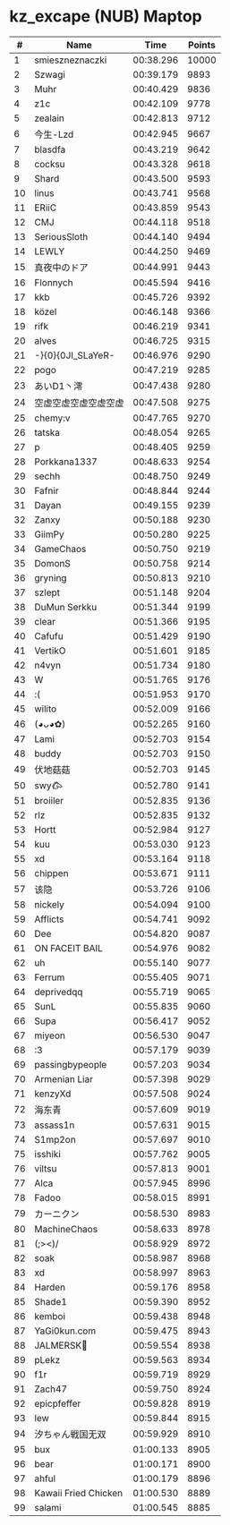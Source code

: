 # kz_excape (NUB) Maptop

|  # | Name | Time | Points |
|-------------- | -------------- | -------------- | -------------- | 
| 1 | smieszneznaczki | 00:38.296 | 10000 | 
| 2 | Szwagi | 00:39.179 | 9893 | 
| 3 | Muhr | 00:40.429 | 9836 | 
| 4 | z1c | 00:42.109 | 9778 | 
| 5 | zealain | 00:42.813 | 9712 | 
| 6 | 今生-Lzd | 00:42.945 | 9667 | 
| 7 | blasdfa | 00:43.219 | 9642 | 
| 8 | cocksu | 00:43.328 | 9618 | 
| 9 | Shard | 00:43.500 | 9593 | 
| 10 | linus | 00:43.741 | 9568 | 
| 11 | ERiiC | 00:43.859 | 9543 | 
| 12 | CMJ | 00:44.118 | 9518 | 
| 13 | SeriousSloth | 00:44.140 | 9494 | 
| 14 | LEWLY | 00:44.250 | 9469 | 
| 15 | 真夜中のドア | 00:44.991 | 9443 | 
| 16 | Flonnych | 00:45.594 | 9416 | 
| 17 | kkb | 00:45.726 | 9392 | 
| 18 | közel | 00:46.148 | 9366 | 
| 19 | rifk | 00:46.219 | 9341 | 
| 20 | alves | 00:46.725 | 9315 | 
| 21 | -}{0}{0JI_SLaYeR- | 00:46.976 | 9290 | 
| 22 | pogo | 00:47.219 | 9285 | 
| 23 | あいD1丶澪 | 00:47.438 | 9280 | 
| 24 | 空虚空虚空虚空虚空虚 | 00:47.508 | 9275 | 
| 25 | chemy:v | 00:47.765 | 9270 | 
| 26 | tatska | 00:48.054 | 9265 | 
| 27 | p | 00:48.405 | 9259 | 
| 28 | Porkkana1337 | 00:48.633 | 9254 | 
| 29 | sechh | 00:48.750 | 9249 | 
| 30 | Fafnir | 00:48.844 | 9244 | 
| 31 | Dayan | 00:49.155 | 9239 | 
| 32 | Zanxy | 00:50.188 | 9230 | 
| 33 | GiimPy | 00:50.280 | 9225 | 
| 34 | GameChaos | 00:50.750 | 9219 | 
| 35 | DomonS | 00:50.758 | 9214 | 
| 36 | gryning | 00:50.813 | 9210 | 
| 37 | szlept | 00:51.148 | 9204 | 
| 38 | DuMun Serkku | 00:51.344 | 9199 | 
| 39 | clear | 00:51.366 | 9195 | 
| 40 | Cafufu | 00:51.429 | 9190 | 
| 41 | VertikO | 00:51.601 | 9185 | 
| 42 | n4vyn | 00:51.734 | 9180 | 
| 43 | W | 00:51.765 | 9176 | 
| 44 | :( | 00:51.953 | 9170 | 
| 45 | wilito | 00:52.009 | 9166 | 
| 46 | (◕ᴗ◕✿) | 00:52.265 | 9160 | 
| 47 | Lami | 00:52.703 | 9154 | 
| 48 | buddy | 00:52.703 | 9150 | 
| 49 | 伏地菇菇 | 00:52.703 | 9145 | 
| 50 | swy𐂃 | 00:52.780 | 9141 | 
| 51 | broiiler | 00:52.835 | 9136 | 
| 52 | rlz | 00:52.835 | 9132 | 
| 53 | Hortt | 00:52.984 | 9127 | 
| 54 | kuu | 00:53.030 | 9123 | 
| 55 | xd | 00:53.164 | 9118 | 
| 56 | chippen | 00:53.671 | 9111 | 
| 57 | 该隐 | 00:53.726 | 9106 | 
| 58 | nickely | 00:54.094 | 9100 | 
| 59 | Afflicts | 00:54.741 | 9092 | 
| 60 | Dee | 00:54.820 | 9087 | 
| 61 | ON FACEIT BAIL | 00:54.976 | 9082 | 
| 62 | uh | 00:55.140 | 9077 | 
| 63 | Ferrum | 00:55.405 | 9071 | 
| 64 | deprivedqq | 00:55.719 | 9065 | 
| 65 | SunL | 00:55.835 | 9060 | 
| 66 | Supa | 00:56.417 | 9052 | 
| 67 | miyeon | 00:56.530 | 9047 | 
| 68 | :3 | 00:57.179 | 9039 | 
| 69 | passingbypeople | 00:57.203 | 9034 | 
| 70 | Armenian Liar | 00:57.398 | 9029 | 
| 71 | kenzyXd | 00:57.508 | 9024 | 
| 72 | 海东青 | 00:57.609 | 9019 | 
| 73 | assass1n | 00:57.631 | 9015 | 
| 74 | S1mp2on | 00:57.697 | 9010 | 
| 75 | isshiki | 00:57.762 | 9005 | 
| 76 | viltsu | 00:57.813 | 9001 | 
| 77 | Alca | 00:57.945 | 8996 | 
| 78 | Fadoo | 00:58.015 | 8991 | 
| 79 | カーニクン | 00:58.530 | 8983 | 
| 80 | MachineChaos | 00:58.633 | 8978 | 
| 81 | (;><)/ | 00:58.929 | 8972 | 
| 82 | soak | 00:58.987 | 8968 | 
| 83 | xd | 00:58.997 | 8963 | 
| 84 | Harden | 00:59.176 | 8958 | 
| 85 | Shade1 | 00:59.390 | 8952 | 
| 86 | kemboi | 00:59.438 | 8948 | 
| 87 | YaGi0kun.com | 00:59.475 | 8943 | 
| 88 | JALMERSK👀 | 00:59.554 | 8938 | 
| 89 | pLekz | 00:59.563 | 8934 | 
| 90 | f1r | 00:59.719 | 8929 | 
| 91 | Zach47 | 00:59.750 | 8924 | 
| 92 | epicpfeffer | 00:59.828 | 8919 | 
| 93 | lew | 00:59.844 | 8915 | 
| 94 | 汐ちゃん戦国无双 | 00:59.929 | 8910 | 
| 95 | bux | 01:00.133 | 8905 | 
| 96 | bear | 01:00.171 | 8900 | 
| 97 | ahful | 01:00.179 | 8896 | 
| 98 | Kawaii Fried Chicken | 01:00.530 | 8889 | 
| 99 | salami | 01:00.545 | 8885 | 

